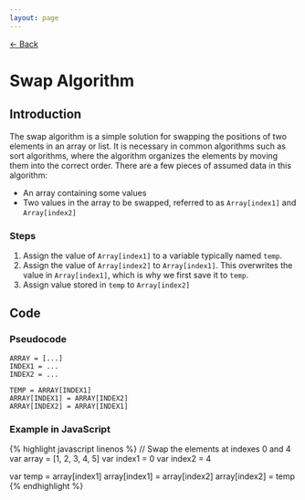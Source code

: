 ```yaml
---
layout: page
---
```


[← Back](./)

# Swap Algorithm

## Introduction

The swap algorithm is a simple solution for swapping the positions of two elements in an array or list. It is necessary in common algorithms such as sort algorithms, where the algorithm organizes the elements by moving them into the correct order. There are a few pieces of assumed data in this algorithm:

- An array containing some values
- Two values in the array to be swapped, referred to as `Array[index1]` and `Array[index2]`

### Steps

1. Assign the value of `Array[index1]` to a variable typically named `temp`.
2. Assign the value of `Array[index2]` to `Array[index1]`. This overwrites the value in `Array[index1]`, which is why we first save it to `temp`.
3. Assign value stored in `temp` to `Array[index2]`

## Code

### Pseudocode

```
ARRAY = [...]
INDEX1 = ...
INDEX2 = ...

TEMP = ARRAY[INDEX1]
ARRAY[INDEX1] = ARRAY[INDEX2]
ARRAY[INDEX2] = ARRAY[INDEX1]
```

### Example in JavaScript

{% highlight javascript linenos %}
// Swap the elements at indexes 0 and 4
var array = [1, 2, 3, 4, 5]
var index1 = 0
var index2 = 4

var temp = array[index1]
array[index1] = array[index2]
array[index2] = temp
{% endhighlight %}